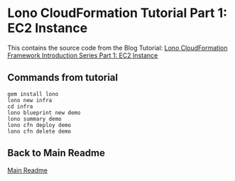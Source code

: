 # Lono CloudFormation Tutorial Part 1: EC2 Instance

This contains the source code from the Blog Tutorial: [Lono CloudFormation Framework Introduction Series Part 1: EC2 Instance
](https://blog.boltops.com/2019/10/30/lono-cloudformation-framework-introduction-series-part-1-ec2-instance)

## Commands from tutorial

    gem install lono
    lono new infra
    cd infra
    lono blueprint new demo
    lono summary demo
    lono cfn deploy demo
    lono cfn delete demo

## Back to Main Readme

[Main Readme](https://github.com/tongueroo/lono-cloudformation-examples)